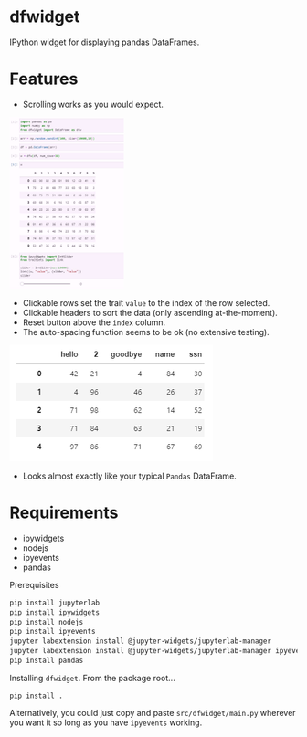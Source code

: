 # dfwidget
IPython widget for displaying pandas DataFrames.


# Features

* Scrolling works as you would expect. 
<img src="examples/demo.gif" alt="alt text" width=200 height=300>

* Clickable rows set the trait `value` to the index of the row selected. 
* Clickable headers to sort the data (only ascending at-the-moment). 
* Reset button above the `index` column.
* The auto-spacing function seems to be ok (no extensive testing). 
<img src="examples/headers.png" alt="alt text">

* Looks almost exactly like your typical `Pandas` DataFrame.


# Requirements
* ipywidgets
* nodejs
* ipyevents
* pandas

Prerequisites
```bash
pip install jupyterlab
pip install ipywidgets
pip install nodejs
pip install ipyevents
jupyter labextension install @jupyter-widgets/jupyterlab-manager
jupyter labextension install @jupyter-widgets/jupyterlab-manager ipyevents
pip install pandas
```

Installing `dfwidget`. 
From the package root...
```
pip install .
```

Alternatively, you could just copy and paste `src/dfwidget/main.py` wherever you want it so long as you have `ipyevents` working.





 
